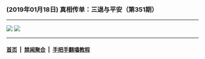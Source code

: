 ### (2019年01月18日) 真相传单：三退与平安（第351期）

---

<img src="http://qikan.minghui.org/mhqkpage/qikanimage/2019/01/18/santui-351-pdf-online1.png"/> 

<img src="http://qikan.minghui.org/mhqkpage/qikanimage/2019/01/18/santui-351-pdf-online2.png"/> 



---

#### [首页](../../../..) &nbsp;|&nbsp; [禁闻聚合](https://github.com/gfw-breaker/banned-news) &nbsp;|&nbsp; [手把手翻墙教程](https://github.com/gfw-breaker/guides) 